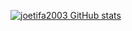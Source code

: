 [![joetifa2003 GitHub stats](https://github-readme-stats.vercel.app/api?username=joetifa2003)](https://github.com/anuraghazra/github-readme-stats)
